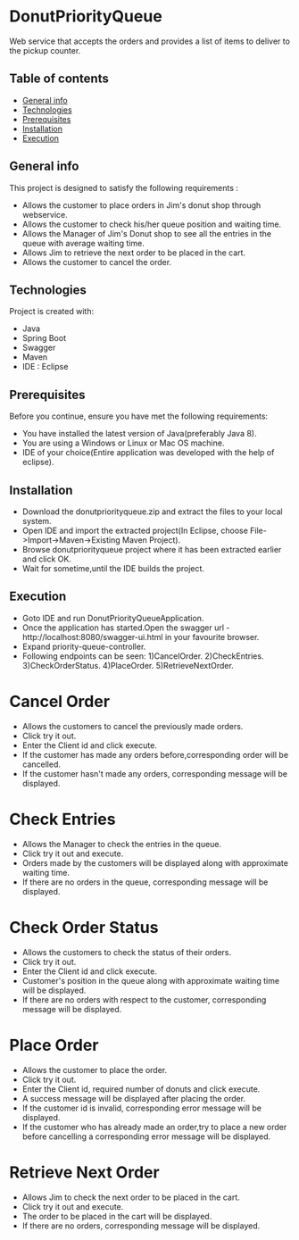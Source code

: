 # DonutPriorityQueue
 Web service that accepts the orders and provides a list of items to deliver to the pickup counter.
## Table of contents
* [General info](#general-info)
* [Technologies](#technologies)
* [Prerequisites](#prerequisites)
* [Installation](#installation)
* [Execution](#execution)

## General info
This project is designed to satisfy the following requirements : 
* Allows the customer to place orders in Jim's donut shop through webservice.
* Allows the customer to check his/her queue position and waiting time.
* Allows the Manager of Jim's Donut shop to see all the entries in the queue with average waiting time.
* Allows Jim to retrieve the next order to be placed in the cart.
* Allows the customer to cancel the order.

## Technologies
Project is created with:
* Java 
* Spring Boot
* Swagger
* Maven
* IDE : Eclipse

## Prerequisites
Before you continue, ensure you have met the following requirements:
* You have installed the latest version of Java(preferably Java 8).
* You are using a  Windows or Linux or Mac OS machine.
* IDE of your choice(Entire application was developed with the help of eclipse).

## Installation
* Download the donutpriorityqueue.zip and extract the files to your local system.
* Open IDE and import the extracted project(In Eclipse, choose File->Import->Maven->Existing Maven Project).
* Browse donutpriorityqueue project where it has been extracted earlier and click OK.
* Wait for sometime,until the IDE builds the project.

## Execution
* Goto IDE and run DonutPriorityQueueApplication.
* Once the application has started.Open the swagger url - http://localhost:8080/swagger-ui.html in your favourite browser.
* Expand priority-queue-controller.
* Following endpoints can be seen:
   1)CancelOrder.
   2)CheckEntries.
   3)CheckOrderStatus.
   4)PlaceOrder.
   5)RetrieveNextOrder.
   
# Cancel Order
* Allows the customers to cancel the previously made orders.
* Click try it out.
* Enter the Client id and click execute.
* If the customer has made any orders before,corresponding order will be cancelled.
* If the customer hasn't made any orders, corresponding message will be displayed.

# Check Entries
* Allows the Manager to check the entries in the queue.
* Click try it out and execute.
* Orders made by the customers will be displayed along with approximate waiting time.
* If there are no orders in the queue, corresponding message will be displayed.

# Check Order Status
* Allows the customers to check the status of their orders.
* Click try it out.
* Enter the Client id and click execute.
* Customer's position in the queue along with approximate waiting time will be displayed.
* If there are no orders with respect to the customer, corresponding message will be displayed.

# Place Order
* Allows the customer to place the order.
* Click try it out.
* Enter the Client id, required number of donuts and click execute.
* A success message will be displayed after placing the order.
* If the customer id is invalid, corresponding error message will be displayed.
* If the customer who has already made an order,try to place a new order before
  cancelling a corresponding error message will be displayed.
  
# Retrieve Next Order
* Allows Jim to check the next order to be placed in the cart.
* Click try it out and execute.
* The order to be placed in the cart will be displayed.
* If there are no orders, corresponding message will be displayed.
  








